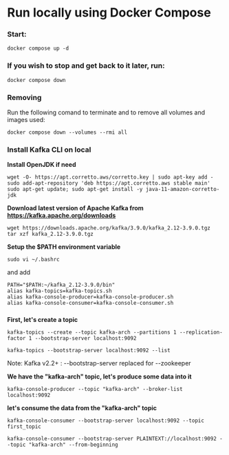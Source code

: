 # Run locally using Docker Compose

### Start:

```
docker compose up -d
```

### If you wish to stop and get back to it later, run:

```
docker compose down
```

### Removing

Run the following comand to terminate and to remove all volumes and images used:

```
docker compose down --volumes --rmi all
```

### Install Kafka CLI on local

**Install OpenJDK if need**

```
wget -O- https://apt.corretto.aws/corretto.key | sudo apt-key add -
sudo add-apt-repository 'deb https://apt.corretto.aws stable main'
sudo apt-get update; sudo apt-get install -y java-11-amazon-corretto-jdk
```

**Download latest version of Apache Kafka from https://kafka.apache.org/downloads**

```
wget https://downloads.apache.org/kafka/3.9.0/kafka_2.12-3.9.0.tgz
tar xzf kafka_2.12-3.9.0.tgz
```

**Setup the $PATH environment variable**

```
sudo vi ~/.bashrc
```

and add

```
PATH="$PATH:~/kafka_2.12-3.9.0/bin"
alias kafka-topics=kafka-topics.sh
alias kafka-console-producer=kafka-console-producer.sh
alias kafka-console-consumer=kafka-console-consumer.sh
```

###

**First, let's create a topic**

```
kafka-topics --create --topic kafka-arch --partitions 1 --replication-factor 1 --bootstrap-server localhost:9092
```

```
kafka-topics --bootstrap-server localhost:9092 --list
```

Note: Kafka v2.2+ : --bootstrap-server replaced for --zookeeper

**We have the "kafka-arch" topic, let's produce some data into it**

```
kafka-console-producer --topic "kafka-arch" --broker-list localhost:9092
```

**let's consume the data from the "kafka-arch" topic**

```
kafka-console-consumer --bootstrap-server localhost:9092 --topic first_topic
```

```
kafka-console-consumer --bootstrap-server PLAINTEXT://localhost:9092 --topic "kafka-arch" --from-beginning
```
